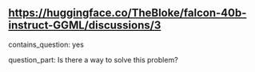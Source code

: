 ## https://huggingface.co/TheBloke/falcon-40b-instruct-GGML/discussions/3

contains_question: yes

question_part: Is there a way to solve this problem?